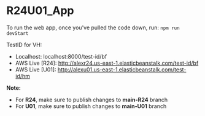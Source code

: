# R24U01_App

To run the web app, once you've pulled the code down, run:
`npm run devStart`

TestID for VH:
- Localhost: localhost:8000/test-id/bf
- AWS Live [R24]: http://alexr24.us-east-1.elasticbeanstalk.com/test-id/bf
- AWS Live [U01]: http://alexu01.us-east-1.elasticbeanstalk.com/test-id/hm

**Note:**
- For **R24**, make sure to publish changes to **main-R24** branch
- For **U01**, make sure to publish changes to **main-U01** branch


